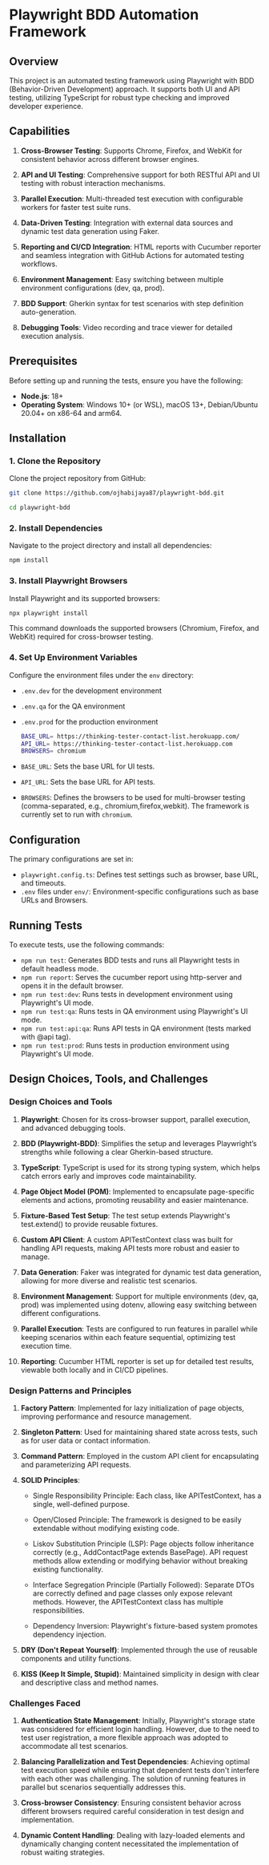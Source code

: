 # Playwright BDD Automation Framework

## Overview

This project is an automated testing framework using Playwright with BDD (Behavior-Driven Development) approach. It supports both UI and API testing, utilizing TypeScript for robust type checking and improved developer experience.

## Capabilities

1. **Cross-Browser Testing**: Supports Chrome, Firefox, and WebKit for consistent behavior across different browser engines.

2. **API and UI Testing**: Comprehensive support for both RESTful API and UI testing with robust interaction mechanisms.

3. **Parallel Execution**: Multi-threaded test execution with configurable workers for faster test suite runs.

4. **Data-Driven Testing**: Integration with external data sources and dynamic test data generation using Faker.

5. **Reporting and CI/CD Integration**: HTML reports with Cucumber reporter and seamless integration with GitHub Actions for automated testing workflows.

6. **Environment Management**: Easy switching between multiple environment configurations (dev, qa, prod).

7. **BDD Support**: Gherkin syntax for test scenarios with step definition auto-generation.

8. **Debugging Tools**: Video recording and trace viewer for detailed execution analysis.

## Prerequisites

Before setting up and running the tests, ensure you have the following:

- **Node.js**: 18+
- **Operating System**: Windows 10+ (or WSL), macOS 13+, Debian/Ubuntu 20.04+ on x86-64 and arm64.

## Installation

### 1. Clone the Repository

Clone the project repository from GitHub:

```bash
git clone https://github.com/ojhabijaya87/playwright-bdd.git
```

```bash
cd playwright-bdd
```

### 2. Install Dependencies

Navigate to the project directory and install all dependencies:

```bash
npm install
```

### 3. Install Playwright Browsers

Install Playwright and its supported browsers:

```bash
npx playwright install
```

This command downloads the supported browsers (Chromium, Firefox, and WebKit) required for cross-browser testing.

### 4. Set Up Environment Variables

Configure the environment files under the `env` directory:

- `.env.dev` for the development environment
- `.env.qa` for the QA environment
- `.env.prod` for the production environment

  ```bash
  BASE_URL= https://thinking-tester-contact-list.herokuapp.com/
  API_URL= https://thinking-tester-contact-list.herokuapp.com
  BROWSERS= chromium
  ```

- `BASE_URL`: Sets the base URL for UI tests.
- `API_URL`: Sets the base URL for API tests.
- `BROWSERS`: Defines the browsers to be used for multi-browser testing (comma-separated, e.g., chromium,firefox,webkit). The framework is currently set to run with `chromium`.

## Configuration

The primary configurations are set in:

- `playwright.config.ts`: Defines test settings such as browser, base URL, and timeouts.
- `.env` files under `env/`: Environment-specific configurations such as base URLs and Browsers.

## Running Tests

To execute tests, use the following commands:

- `npm run test`: Generates BDD tests and runs all Playwright tests in default headless mode.
- `npm run report`: Serves the cucumber report using http-server and opens it in the default browser.
- `npm run test:dev`: Runs tests in development environment using Playwright's UI mode.
- `npm run test:qa`: Runs tests in QA environment using Playwright's UI mode.
- `npm run test:api:qa`: Runs API tests in QA environment (tests marked with @api tag).
- `npm run test:prod`: Runs tests in production environment using Playwright's UI mode.

## Design Choices, Tools, and Challenges

### Design Choices and Tools

1. **Playwright**: Chosen for its cross-browser support, parallel execution, and advanced debugging tools.

2. **BDD (Playwright-BDD)**: Simplifies the setup and leverages Playwright’s strengths while following a clear Gherkin-based structure.

3. **TypeScript**: TypeScript is used for its strong typing system, which helps catch errors early and improves code maintainability.

4. **Page Object Model (POM)**: Implemented to encapsulate page-specific elements and actions, promoting reusability and easier maintenance.

5. **Fixture-Based Test Setup**: The test setup extends Playwright's test.extend() to provide reusable fixtures.

6. **Custom API Client**: A custom APITestContext class was built for handling API requests, making API tests more robust and easier to manage.

7. **Data Generation**: Faker was integrated for dynamic test data generation, allowing for more diverse and realistic test scenarios.

8. **Environment Management**: Support for multiple environments (dev, qa, prod) was implemented using dotenv, allowing easy switching between different configurations.

9. **Parallel Execution**: Tests are configured to run features in parallel while keeping scenarios within each feature sequential, optimizing test execution time.

10. **Reporting**: Cucumber HTML reporter is set up for detailed test results, viewable both locally and in CI/CD pipelines.

### Design Patterns and Principles

1. **Factory Pattern**: Implemented for lazy initialization of page objects, improving performance and resource management.

2. **Singleton Pattern**: Used for maintaining shared state across tests, such as for user data or contact information.

3. **Command Pattern**: Employed in the custom API client for encapsulating and parameterizing API requests.

4. **SOLID Principles**:

   - Single Responsibility Principle: Each class, like APITestContext, has a single, well-defined purpose.
   - Open/Closed Principle: The framework is designed to be easily extendable without modifying existing code.
   - Liskov Substitution Principle (LSP): Page objects follow inheritance correctly (e.g., AddContactPage extends BasePage). API request methods allow extending or modifying behavior without breaking existing functionality.
   - Interface Segregation Principle (Partially Followed): Separate DTOs are correctly defined and page classes only expose relevant methods. However, the APITestContext class has multiple responsibilities.

   - Dependency Inversion: Playwright's fixture-based system promotes dependency injection.

5. **DRY (Don't Repeat Yourself)**: Implemented through the use of reusable components and utility functions.

6. **KISS (Keep It Simple, Stupid)**: Maintained simplicity in design with clear and descriptive class and method names.

### Challenges Faced

1. **Authentication State Management**: Initially, Playwright's storage state was considered for efficient login handling. However, due to the need to test user registration, a more flexible approach was adopted to accommodate all test scenarios.

2. **Balancing Parallelization and Test Dependencies**: Achieving optimal test execution speed while ensuring that dependent tests don't interfere with each other was challenging. The solution of running features in parallel but scenarios sequentially addresses this.

3. **Cross-browser Consistency**: Ensuring consistent behavior across different browsers required careful consideration in test design and implementation.

4. **Dynamic Content Handling**: Dealing with lazy-loaded elements and dynamically changing content necessitated the implementation of robust waiting strategies.
